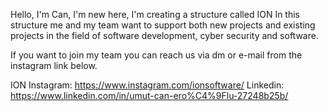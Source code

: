 Hello, I'm Can, I'm new here, I'm creating a structure called ION
In this structure me and my team want to support both new projects and existing projects
in the field of software development, cyber security and software.

If you want to join my team
you can reach us via dm or e-mail from
the instagram link below.




ION Instagram: https://www.instagram.com/ionsoftware/
Linkedin: https://www.linkedin.com/in/umut-can-ero%C4%9Flu-27248b25b/
